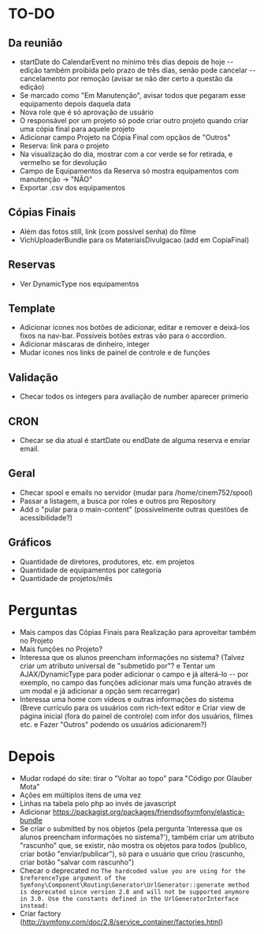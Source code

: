 # TO-DO

## Da reunião
- startDate do CalendarEvent no mínimo três dias depois de hoje -- edição também proibida pelo prazo de três dias, senão pode cancelar -- cancelamento por remoção (avisar se não der certo a questão da edição)
- Se marcado como "Em Manutenção", avisar todos que pegaram esse equipamento depois daquela data
- Nova role que é só aprovação de usuário
- O responsável por um projeto só pode criar outro projeto quando criar uma cópia final para aquele projeto
- Adicionar campo Projeto na Cópia Final com opçãos de "Outros"
- Reserva: link para o projeto
- Na visualização do dia, mostrar com a cor verde se for retirada, e vermelho se for devolução
- Campo de Equipamentos da Reserva só mostra equipamentos com manutenção -> "NÃO"
- Exportar .csv dos equipamentos

## Cópias Finais
- Além das fotos still, link (com possível senha) do filme
- VichUploaderBundle para os MateriaisDivulgacao (add em CopiaFinal)

## Reservas
- Ver DynamicType nos equipamentos

## Template
- Adicionar ícones nos botões de adicionar, editar e remover e deixá-los fixos na nav-bar. Possíveis botões extras vão para o accordion.
- Adicionar máscaras de dinheiro, integer
- Mudar ícones nos links de painel de controle e de funções

## Validação
- Checar todos os integers para avaliação de number aparecer primerio

## CRON
- Checar se dia atual é startDate ou endDate de alguma reserva e enviar email.

## Geral
- Checar spool e emails no servidor (mudar para /home/cinem752/spool)
- Passar a listagem, a busca por roles e outros pro Repository
- Add o "pular para o main-content" (possivelmente outras questões de acessibilidade?)

## Gráficos
- Quantidade de diretores, produtores, etc. em projetos
- Quantidade de equipamentos por categoria
- Quantidade de projetos/mês

# Perguntas
- Mais campos das Cópias Finais para Realização para aproveitar também no Projeto
- Mais funções no Projeto?
- Interessa que os alunos preencham informações no sistema? (Talvez criar um atributo universal de "submetido por"? e Tentar um AJAX/DynamicType para poder adicionar o campo e já alterá-lo -- por exemplo, no campo das funções adicionar mais uma função através de um modal e já adicionar a opção sem recarregar)
- Interessa uma home com vídeos e outras informações do sistema (Breve currículo para os usuários com rich-text editor e Criar view de página inicial (fora do painel de controle) com infor dos usuários, filmes etc. e Fazer "Outros" podendo os usuários adicionarem?)

# Depois
- Mudar rodapé do site: tirar o "Voltar ao topo" para "Código por Glauber Mota"
- Ações em múltiplos itens de uma vez
- Linhas na tabela pelo php ao invés de javascript
- Adicionar https://packagist.org/packages/friendsofsymfony/elastica-bundle
- Se criar o submitted by nos objetos (pela pergunta 'Interessa que os alunos preencham informações no sistema?'), também criar um atributo "rascunho" que, se existir, não mostra os objetos para todos (publico, criar botão "enviar/publicar"), só para o usuário que criou (rascunho, criar botão "salvar com rascunho")
- Checar o deprecated no ```The hardcoded value you are using for the $referenceType argument of the Symfony\Component\Routing\Generator\UrlGenerator::generate method is deprecated since version 2.8 and will not be supported anymore in 3.0. Use the constants defined in the UrlGeneratorInterface instead:```
- Criar factory (http://symfony.com/doc/2.8/service_container/factories.html)
